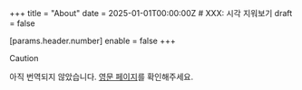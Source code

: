 +++
title = "About"
date = 2025-01-01T00:00:00Z  # XXX: 시각 지워보기
draft = false

[params.header.number]
enable = false
+++

> [!CAUTION]
> 아직 번역되지 않았습니다. [영문 페이지](/en/)를 확인해주세요.
